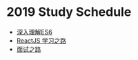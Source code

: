  # 2019 Study Schedule

   * [深入理解ES6](note/es6-note.md)
   * [ReactJS 学习之路](note/react-note.md)
   * [面试之路](note/interview.md)